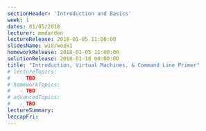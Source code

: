 ```yaml
---
sectionHeader: 'Introduction and Basics'
week: 1
dates: 01/05/2018
lecturer: mmdarden
lectureRelease: 2018-01-05 11:00:00
slidesName: w18/week1
homeworkRelease: 2018-01-05 11:00:00
solutionRelease: 2018-01-18 00:00:00
title: "Introduction, Virtual Machines, & Command Line Primer"
# lectureTopics:
#   - TBD
# homeworkTopics:
#   - TBD
# advancedTopics:
#   - TBD
lectureSummary:
leccapFri:
---
```

